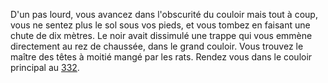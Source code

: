 D'un pas lourd, vous avancez dans l'obscurité du couloir mais tout à coup, vous ne sentez plus le sol sous vos pieds, et vous tombez en faisant une chute de dix mètres. Le noir avait dissimulé une trappe qui vous emmène directement au rez de chaussée, dans le grand couloir. Vous trouvez le maître des têtes à moitié mangé par les rats. Rendez vous dans le couloir principal au [332](332).